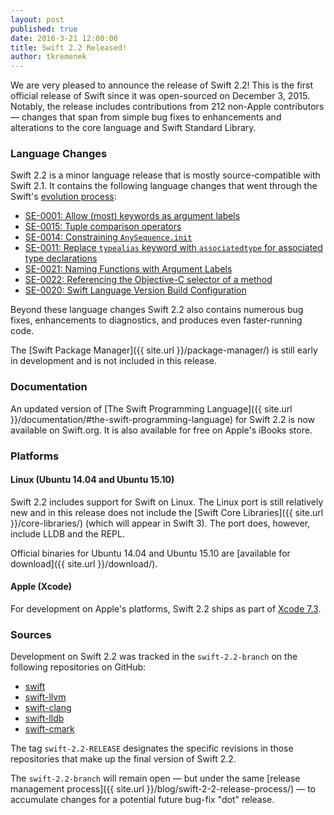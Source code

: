 ```yaml
---
layout: post
published: true
date: 2016-3-21 12:00:00
title: Swift 2.2 Released!
author: tkremenek
---
```


We are very pleased to announce the release of Swift 2.2!  This is the first official release of Swift since it was open-sourced on December 3, 2015.  Notably, the release includes contributions from 212 non-Apple contributors &mdash; changes that span from simple bug fixes to enhancements and alterations to the core language and Swift Standard Library.

### Language Changes

Swift 2.2 is a minor language release that is mostly source-compatible with Swift 2.1.  It contains the following language changes that went through the Swift's [evolution process](https://swift.org/contributing/#participating-in-the-swift-evolution-process):

* [SE-0001: Allow (most) keywords as argument labels](https://github.com/apple/swift-evolution/blob/master/proposals/0001-keywords-as-argument-labels.md)
* [SE-0015: Tuple comparison operators](https://github.com/apple/swift-evolution/blob/master/proposals/0015-tuple-comparison-operators.md)
* [SE-0014: Constraining `AnySequence.init`](https://github.com/apple/swift-evolution/blob/master/proposals/0014-constrained-AnySequence.md)
* [SE-0011: Replace `typealias` keyword with `associatedtype` for associated type declarations](https://github.com/apple/swift-evolution/blob/master/proposals/0011-replace-typealias-associated.md)
* [SE-0021: Naming Functions with Argument Labels](https://github.com/apple/swift-evolution/blob/master/proposals/0021-generalized-naming.md)
* [SE-0022: Referencing the Objective-C selector of a method](https://github.com/apple/swift-evolution/blob/master/proposals/0022-objc-selectors.md)
* [SE-0020: Swift Language Version Build Configuration](https://github.com/apple/swift-evolution/blob/master/proposals/0020-if-swift-version.md)

Beyond these language changes Swift 2.2 also contains numerous bug fixes, enhancements to diagnostics, and produces even faster-running code.

The [Swift Package Manager]({{ site.url }}/package-manager/) is still early in development and is not included in this release.

### Documentation

An updated version of [The Swift Programming Language]({{ site.url }}/documentation/#the-swift-programming-language) for Swift 2.2 is now available on Swift.org.  It is also available for free on Apple's iBooks store.

### Platforms

#### Linux (Ubuntu 14.04 and Ubuntu 15.10)

Swift 2.2 includes support for Swift on Linux.  The Linux port is still relatively new and in this release does not include the [Swift Core Libraries]({{ site.url }}/core-libraries/) (which will appear in Swift 3).  The port does, however, include LLDB and the REPL.

Official binaries for Ubuntu 14.04 and Ubuntu 15.10 are [available for download]({{ site.url }}/download/).

#### Apple (Xcode)

For development on Apple's platforms, Swift 2.2 ships as part of [Xcode 7.3](https://developer.apple.com/xcode/download/).

### Sources

Development on Swift 2.2 was tracked in the `swift-2.2-branch` on the following repositories on GitHub:

* [swift]
* [swift-llvm]
* [swift-clang]
* [swift-lldb]
* [swift-cmark]

The tag `swift-2.2-RELEASE` designates the specific revisions in those repositories that make up the final version of Swift 2.2.

The `swift-2.2-branch` will remain open &mdash; but under the same [release management process]({{ site.url }}/blog/swift-2-2-release-process/) &mdash; to accumulate changes for a potential future bug-fix "dot" release.

[swift-dev]: https://lists.swift.org/mailman/listinfo/swift-dev
[swift]: https://github.com/apple/swift
[swift-llvm]: https://github.com/apple/swift-llvm
[swift-clang]: https://github.com/apple/swift-clang
[swift-lldb]: https://github.com/apple/swift-lldb
[swift-cmark]: https://github.com/apple/swift-cmark
